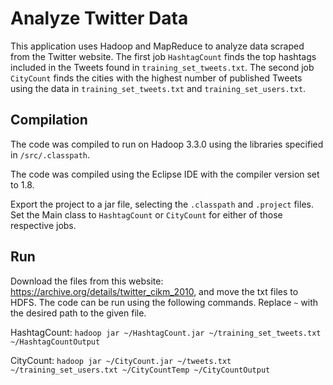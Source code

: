 # Analyze Twitter Data

This application uses Hadoop and MapReduce to analyze data scraped from the Twitter website. The first job `HashtagCount` finds the top hashtags included in the Tweets found in `training_set_tweets.txt`. The second job `CityCount` finds the cities with the highest number of published Tweets using the data in `training_set_tweets.txt` and `training_set_users.txt`.

## Compilation

The code was compiled to run on Hadoop 3.3.0 using the libraries specified in `/src/.classpath`.

The code was compiled using the Eclipse IDE with the compiler version set to 1.8.

Export the project to a jar file, selecting the `.classpath` and `.project` files. Set the Main class to `HashtagCount` or `CityCount` for either of those respective jobs.

## Run

Download the files from this website: https://archive.org/details/twitter_cikm_2010, and move the txt files to HDFS. The code can be run using the following commands. Replace `~` with the desired path to the given file.

HashtagCount: `hadoop jar ~/HashtagCount.jar ~/training_set_tweets.txt ~/HashtagCountOutput`

CityCount: `hadoop jar ~/CityCount.jar ~/tweets.txt ~/training_set_users.txt ~/CityCountTemp ~/CityCountOutput`
